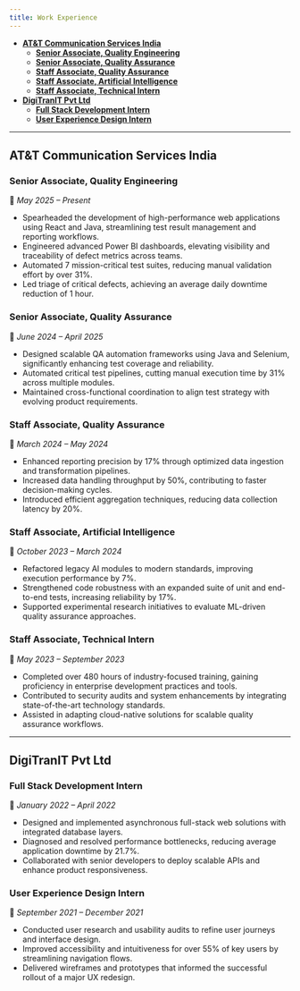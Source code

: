 ```yaml
---
title: Work Experience
---
```


<!--
This website is only meant to showcase the work and and skills of the author,
on a professional level. It also has a blog, containing the author's observations
and opinions on various topics. The views expressed are the author's own.
Copyright (C) 2025  T L Naparajith

This program is free software: you can redistribute it and/or modify
it under the terms of the GNU Affero General Public License Version 3 as published
by the Free Software Foundation.

This program is distributed in the hope that it will be useful,
but WITHOUT ANY WARRANTY; without even the implied warranty of
MERCHANTABILITY or FITNESS FOR A PARTICULAR PURPOSE.  See the
GNU Affero General Public License for more details.

You should have received a copy of the GNU Affero General Public License
along with this program.  If not, see <https://www.gnu.org/licenses/agpl-3.0.txt>.

Contact me through electronic mail: <naparajith@duck.com>
-->

<!--toc:start-->

- [**AT&T Communication Services India**](#att-communication-services-india)
  - [**Senior Associate, Quality Engineering**](#senior-associate-quality-engineering)
  - [**Senior Associate, Quality Assurance**](#senior-associate-quality-assurance)
  - [**Staff Associate, Quality Assurance**](#staff-associate-quality-assurance)
  - [**Staff Associate, Artificial Intelligence**](#staff-associate-artificial-intelligence)
  - [**Staff Associate, Technical Intern**](#staff-associate-technical-intern)
- [**DigiTranIT Pvt Ltd**](#digitranit-pvt-ltd)
  - [**Full Stack Development Intern**](#full-stack-development-intern)
  - [**User Experience Design Intern**](#user-experience-design-intern)
  <!--toc:end-->

---

## **AT&T Communication Services India**

### **Senior Associate, Quality Engineering**

📅 _May 2025 – Present_

- Spearheaded the development of high-performance web applications using React
  and Java, streamlining test result management and reporting workflows.
- Engineered advanced Power BI dashboards, elevating visibility and traceability
  of defect metrics across teams.
- Automated 7 mission-critical test suites, reducing manual validation effort by
  over 31%.
- Led triage of critical defects, achieving an average daily downtime reduction
  of 1 hour.

### **Senior Associate, Quality Assurance**

📅 _June 2024 – April 2025_

- Designed scalable QA automation frameworks using Java and Selenium,
  significantly enhancing test coverage and reliability.
- Automated critical test pipelines, cutting manual execution time by 31% across
  multiple modules.
- Maintained cross-functional coordination to align test strategy with evolving
  product requirements.

### **Staff Associate, Quality Assurance**

📅 _March 2024 – May 2024_

- Enhanced reporting precision by 17% through optimized data ingestion and
  transformation pipelines.
- Increased data handling throughput by 50%, contributing to faster
  decision-making cycles.
- Introduced efficient aggregation techniques, reducing data collection latency
  by 20%.

### **Staff Associate, Artificial Intelligence**

📅 _October 2023 – March 2024_

- Refactored legacy AI modules to modern standards, improving execution
  performance by 7%.
- Strengthened code robustness with an expanded suite of unit and end-to-end
  tests, increasing reliability by 17%.
- Supported experimental research initiatives to evaluate ML-driven quality
  assurance approaches.

### **Staff Associate, Technical Intern**

📅 _May 2023 – September 2023_

- Completed over 480 hours of industry-focused training, gaining proficiency in
  enterprise development practices and tools.
- Contributed to security audits and system enhancements by integrating
  state-of-the-art technology standards.
- Assisted in adapting cloud-native solutions for scalable quality assurance
  workflows.

---

## **DigiTranIT Pvt Ltd**

### **Full Stack Development Intern**

📅 _January 2022 – April 2022_

- Designed and implemented asynchronous full-stack web solutions with integrated
  database layers.
- Diagnosed and resolved performance bottlenecks, reducing average application
  downtime by 21.7%.
- Collaborated with senior developers to deploy scalable APIs and enhance
  product responsiveness.

### **User Experience Design Intern**

📅 _September 2021 – December 2021_

- Conducted user research and usability audits to refine user journeys and
  interface design.
- Improved accessibility and intuitiveness for over 55% of key users by
  streamlining navigation flows.
- Delivered wireframes and prototypes that informed the successful rollout of a
  major UX redesign.

